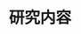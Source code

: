 ---
# An instance of the Featurette widget.
# Documentation: https://wowchemy.com/docs/page-builder/
widget: featurette

# This file represents a page section.
headless: true

# Order that this section appears on the page.
weight: 30

title: 研究内容
subtitle:

# Showcase personal skills or business features.
# - Add/remove as many `feature` blocks below as you like.
# - For available icons, see: https://wowchemy.com/docs/page-builder/#icons
feature:
- description: 专注于内存虚拟化、容器技术、内存管理等相关技术
  icon: docker
  icon_pack: fab
  name: 虚拟化技术
- description: 主要针对1) 修复性能优化方案、2) 磁盘阵列技术、3) 扩容算法及4) 分布式容错机制等方面进行研究。
  icon: chart-line
  icon_pack: fas
  name: 容错与灾备
- description: 研究基于LSM-Tree的Key-Value存储系统的读写机制，优化其在不同应用场景下的读写性能
  icon: database
  icon_pack: fas
  name: KV存储
- description: 对社交网络图等图数据的分析处理，主要包含图计算和图系统两个研究方向
  icon: camera-retro
  icon_pack: fas
  name: 图分析
- description: 研究分布式机器学习系统，提升分布式训练性能，主要针对分布式场景下的迭代计算流程进行优化
  icon: brain
  icon_pack: fas
  name: 分布式机器学习
- description: 研究分布式场景下的存储问题，主要是对于分布式存储系统、分布式文件系统的问题优化
  icon: camera-retro
  icon_pack: fas
  name: 分布式存储系统


# Uncomment to use emoji icons.
#- icon: ":smile:"
#  icon_pack: "emoji"
#  name: "Emojiness"
#  description: "100%"  

# Uncomment to use custom SVG icons.
# Place custom SVG icon in `assets/images/icon-pack/`, creating folders if necessary.
# Reference the SVG icon name (without `.svg` extension) in the `icon` field.
#- icon: "your-custom-icon-name"
#  icon_pack: "custom"
#  name: "Surfing"
#  description: "90%"
---